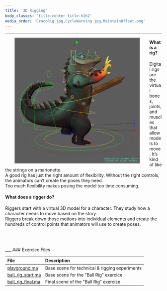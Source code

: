 ```yaml
---
title: '3D Rigging'
body_classes: 'title-center title-h1h2'
media_order: 'CrocoRig.jpg,CycleWarning.jpg,MaintainOffset.png'
---
```


___

<img src="CrocoRig.jpg" width="400" height="400" style="float:left;border:2px solid grey;margin:0px 30px">

#### What is a rig?
Digital rigs are the virtual bones, joints, and muscles that allow models to move. It’s kind of like the strings on a marionette.  
A good rig has just the right amount of flexibility. Without the right controls, the animators can’t create the poses they need.  
Too much flexibility makes posing the model too time consuming.  

#### What does a rigger do?
Riggers start with a virtual 3D model for a character. They study how a character needs to move based on the story.  
Riggers break down those motions into individual elements and create the hundreds of control points that animators will use to create poses.  

<br>
<br>
<br>
___
### Exercice Files

| **File** | **Description**
| :--------- | :--------------------
| [playground.ma]() | Base scene for technical & rigging experiments
| [ball_rig_start.ma]() | Base scene for the "Ball Rig" exercice
| [ball_rig_final.ma]() | Final scene of the "Ball Rig" exercise